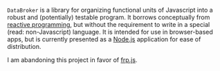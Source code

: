 `DataBroker` is a library for organizing functional units of Javascript into a robust and (potentially) testable program. It borrows conceptually from [reactive programming](http://en.wikipedia.org/wiki/Reactive_programming), but without the requirement to write in a special (read: non-Javascript) language. It is intended for use in browser-based apps, but is currently presented as a [Node.js](http://nodejs.org) application for ease of distribution.

I am abandoning this project in favor of [frp.js](https://github.com/jlatt/frp.js).
